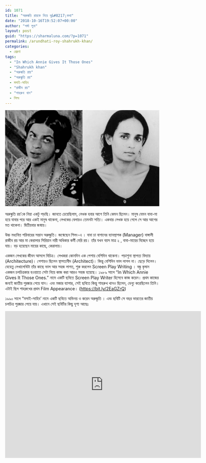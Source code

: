 ```yaml
---
id: 1071
title: "অরুন্ধতি রায়কে নিয়ে দু&#8217;কথা"
date: "2018-10-16T19:52:07+00:00"
author: "শর্মা লুনা"
layout: post
guid: "https://sharmaluna.com/?p=1071"
permalink: /arundhati-roy-shahrukh-khan/
categories:
  - প্রেরণা
tags:
  - "In Which Annie Gives It Those Ones"
  - "Shahrukh khan"
  - "অরুন্ধতি রায়"
  - "অরুন্ধুতি রয়"
  - মসাই-সাহিব
  - "রাজীব রয়"
  - "শাহরুখ খান"
  - শিলং
---
```


[![](/assets/images/wp-content/uploads/2018/10/43175587_2162470507096937_6724844253438017536_n.jpg)](/assets/images/wp-content/uploads/2018/10/43175587_2162470507096937_6724844253438017536_n.jpg)

অরুন্ধুতি রয়’কে নিয়া একটু পড়ছি। জানতে চেয়েছিলাম, লেখক হবার আগে তিনি কেমন ছিলেন। মানুষ যেমন বাবা-মা হয়ে যাবার পরে আর একই মানুষ থাকেনা, লেখকের বেলায়ও তেমনটা সত্যি। একবার লেখক হয়ে গেলে সে আর আগের মত থাকেনা। দ্বিতীয়বার জন্মায়।

উচ্চ মধ্যবিত্ত পরিবারের সন্তান অরুন্ধুতি। জন্মেছেন শিলং-এ । বাবা চা বাগানের ব্যাবস্থাপক (Manager) বাঙ্গালী রাজীব রয় আর মা কেরালার সিরিয়ান নারী অধিকার কর্মী মেরি রয়। তাঁর যখন বয়স মাত্র ২ , বাবা-মায়ের বিচ্ছেদ হয়ে যায়। বড় হয়েছেন মায়ের কাছে, কেরালায়।

একজন লেখকের জীবন আসলে বিচিত্র। লেখকরা কোনদিন এক পেশায় বেশিদিন থাকেনা। পড়াশুনা স্থাপত্য বিদ্যায় (Architecture)। পেশায়ও ছিলেন স্থাপত্যবীদ (Architect)। কিন্তু বেশিদিন ভাল লাগল না। ছেড়ে দিলেন। যেহেতু লেখালেখিটা তাঁর কাছে ভাল আর সহজ লাগত, শুরু করলেন Screen Play Writing । বন্ধু কৃষান একজন চলচিত্রকার হওয়াতে সেটা নিয়ে কাজ করা আরও সহজ হয়েছে। ১৯৮৯ সালে “In Which Annie Gives It Those Ones.” নামে একটি ছবিতে Screen Play Writer হিসেবে কাজ করেন। প্রথম কাজের জন্যই জাতীয় পুরষ্কার পেয়ে যান। এবং মজার ব্যাপার, সেই ছবিতে কিন্তু শাহরুখ খানও ছিলেন, ডেব্যু করেছিলেন তিনি। এটাই ছিল শাহরুখের প্রথম Film Appearance। (https://bit.ly/2EaGZrQ)

১৯৯০ সালে “মসাই-সাহিব’ নামে একটি ছবিতে অভিনয় ও করেন অরুন্ধুতি । এবং ছবিটি সে বছর ভারতের জাতীয় চলচিত্র পুরষ্কার পেয়ে যায়। এখানে সেই ছবিটির কিছু দৃশ্য আছেঃ

<iframe allow="accelerometer; autoplay; clipboard-write; encrypted-media; gyroscope; picture-in-picture; web-share" allowfullscreen="" frameborder="0" height="480" loading="lazy" src="https://www.youtube.com/embed/TGRxiA70z2I?feature=oembed" title="Massey Sahib - A Pradip Krishen Film" width="640"></iframe>
